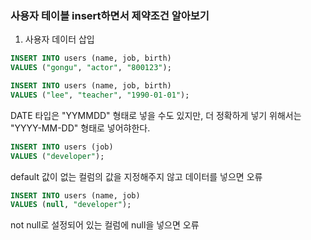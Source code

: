 ### 사용자 테이블 insert하면서 제약조건 알아보기
1. 사용자 데이터 삽입
```sql
INSERT INTO users (name, job, birth)
VALUES ("gongu", "actor", "800123");
```
```sql
INSERT INTO users (name, job, birth)
VALUES ("lee", "teacher", "1990-01-01");
```
DATE 타입은 "YYMMDD" 형태로 넣을 수도 있지만, 더 정확하게 넣기 위해서는 "YYYY-MM-DD" 형태로 넣어햐한다.
```sql
INSERT INTO users (job)
VALUES ("developer");
```
default 값이 없는 컬럼의 값을 지정해주지 않고 데이터를 넣으면 오류
```sql
INSERT INTO users (name, job)
VALUES (null, "developer");
```
not null로 설정되어 있는 컬럼에 null을 넣으면 오류
